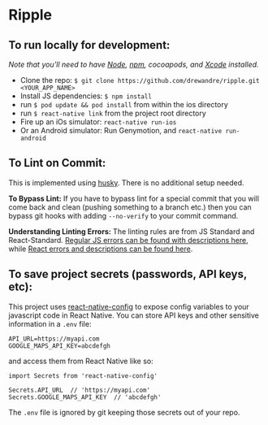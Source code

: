 #  Ripple

## To run locally for development:
_Note that you’ll need to have [Node](https://nodejs.org/en/), [npm](https://www.npmjs.com/), cocoapods, and [Xcode](https://developer.apple.com/xcode/) installed._

* Clone the repo: `$ git clone https://github.com/drewandre/ripple.git <YOUR_APP_NAME>`
* Install JS dependencies: `$ npm install`
* run `$ pod update && pod install` from within the ios directory
* run `$ react-native link` from the project root directory
* Fire up an iOs simulator: `react-native run-ios`
* Or an Android simulator: Run Genymotion, and `react-native run-android`

## To Lint on Commit:
This is implemented using [husky](https://github.com/typicode/husky). There is no additional setup needed.

**To Bypass Lint:**
If you have to bypass lint for a special commit that you will come back and clean (pushing something to a branch etc.) then you can bypass git hooks with adding `--no-verify` to your commit command.

**Understanding Linting Errors:**
The linting rules are from JS Standard and React-Standard.  [Regular JS errors can be found with descriptions here](http://eslint.org/docs/rules/), while [React errors and descriptions can be found here](https://github.com/yannickcr/eslint-plugin-react).

## To save project secrets (passwords, API keys, etc):

This project uses [react-native-config](https://github.com/luggit/react-native-config) to expose config variables to your javascript code in React Native. You can store API keys
and other sensitive information in a `.env` file:

```
API_URL=https://myapi.com
GOOGLE_MAPS_API_KEY=abcdefgh
```

and access them from React Native like so:

```
import Secrets from 'react-native-config'

Secrets.API_URL  // 'https://myapi.com'
Secrets.GOOGLE_MAPS_API_KEY  // 'abcdefgh'
```

The `.env` file is ignored by git keeping those secrets out of your repo.
